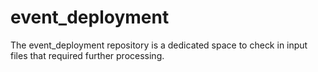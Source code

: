 # event_deployment
The event_deployment repository is a dedicated space to check in input files that required further processing.

